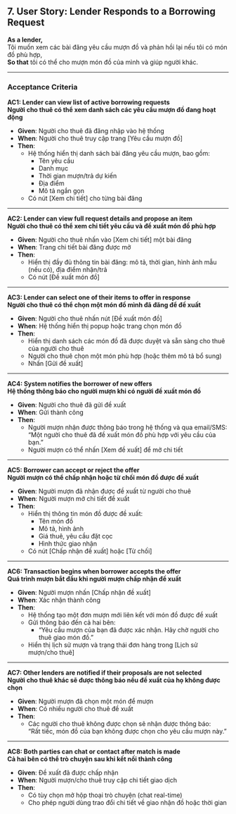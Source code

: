 ## 7. User Story: Lender Responds to a Borrowing Request

**As a lender,**  
Tôi muốn xem các bài đăng yêu cầu mượn đồ và phản hồi lại nếu tôi có món đồ phù hợp,  
**So that** tôi có thể cho mượn món đồ của mình và giúp người khác.

---

### Acceptance Criteria

**AC1: Lender can view list of active borrowing requests**  
**Người cho thuê có thể xem danh sách các yêu cầu mượn đồ đang hoạt động**

- **Given**: Người cho thuê đã đăng nhập vào hệ thống
- **When**: Người cho thuê truy cập trang [Yêu cầu mượn đồ]
- **Then**:
  - Hệ thống hiển thị danh sách bài đăng yêu cầu mượn, bao gồm:
    - Tên yêu cầu
    - Danh mục
    - Thời gian mượn/trả dự kiến
    - Địa điểm
    - Mô tả ngắn gọn
  - Có nút [Xem chi tiết] cho từng bài đăng

---

**AC2: Lender can view full request details and propose an item**  
**Người cho thuê có thể xem chi tiết yêu cầu và đề xuất món đồ phù hợp**

- **Given**: Người cho thuê nhấn vào [Xem chi tiết] một bài đăng
- **When**: Trang chi tiết bài đăng được mở
- **Then**:
  - Hiển thị đầy đủ thông tin bài đăng: mô tả, thời gian, hình ảnh mẫu (nếu có), địa điểm nhận/trả
  - Có nút [Đề xuất món đồ]

---

**AC3: Lender can select one of their items to offer in response**  
**Người cho thuê có thể chọn một món đồ mình đã đăng để đề xuất**

- **Given**: Người cho thuê nhấn nút [Đề xuất món đồ]
- **When**: Hệ thống hiển thị popup hoặc trang chọn món đồ
- **Then**:
  - Hiển thị danh sách các món đồ đã được duyệt và sẵn sàng cho thuê của người cho thuê
  - Người cho thuê chọn một món phù hợp (hoặc thêm mô tả bổ sung)
  - Nhấn [Gửi đề xuất]

---

**AC4: System notifies the borrower of new offers**  
**Hệ thống thông báo cho người mượn khi có người đề xuất món đồ**

- **Given**: Người cho thuê đã gửi đề xuất
- **When**: Gửi thành công
- **Then**:
  - Người mượn nhận được thông báo trong hệ thống và qua email/SMS:  
    “Một người cho thuê đã đề xuất món đồ phù hợp với yêu cầu của bạn.”
  - Người mượn có thể nhấn [Xem đề xuất] để mở chi tiết

---

**AC5: Borrower can accept or reject the offer**  
**Người mượn có thể chấp nhận hoặc từ chối món đồ được đề xuất**

- **Given**: Người mượn đã nhận được đề xuất từ người cho thuê
- **When**: Người mượn mở chi tiết đề xuất
- **Then**:
  - Hiển thị thông tin món đồ được đề xuất:
    - Tên món đồ
    - Mô tả, hình ảnh
    - Giá thuê, yêu cầu đặt cọc
    - Hình thức giao nhận
  - Có nút [Chấp nhận đề xuất] hoặc [Từ chối]

---

**AC6: Transaction begins when borrower accepts the offer**  
**Quá trình mượn bắt đầu khi người mượn chấp nhận đề xuất**

- **Given**: Người mượn nhấn [Chấp nhận đề xuất]
- **When**: Xác nhận thành công
- **Then**:
  - Hệ thống tạo một đơn mượn mới liên kết với món đồ được đề xuất
  - Gửi thông báo đến cả hai bên:
    - “Yêu cầu mượn của bạn đã được xác nhận. Hãy chờ người cho thuê giao món đồ.”
  - Hiển thị lịch sử mượn và trạng thái đơn hàng trong [Lịch sử mượn/cho thuê]

---

**AC7: Other lenders are notified if their proposals are not selected**  
**Người cho thuê khác sẽ được thông báo nếu đề xuất của họ không được chọn**

- **Given**: Người mượn đã chọn một món để mượn
- **When**: Có nhiều người cho thuê đề xuất
- **Then**:
  - Các người cho thuê không được chọn sẽ nhận được thông báo:  
    “Rất tiếc, món đồ của bạn không được chọn cho yêu cầu mượn này.”

---

**AC8: Both parties can chat or contact after match is made**  
**Cả hai bên có thể trò chuyện sau khi kết nối thành công**

- **Given**: Đề xuất đã được chấp nhận
- **When**: Người mượn/cho thuê truy cập chi tiết giao dịch
- **Then**:
  - Có tùy chọn mở hộp thoại trò chuyện (chat real-time)
  - Cho phép người dùng trao đổi chi tiết về giao nhận đồ hoặc thời gian
